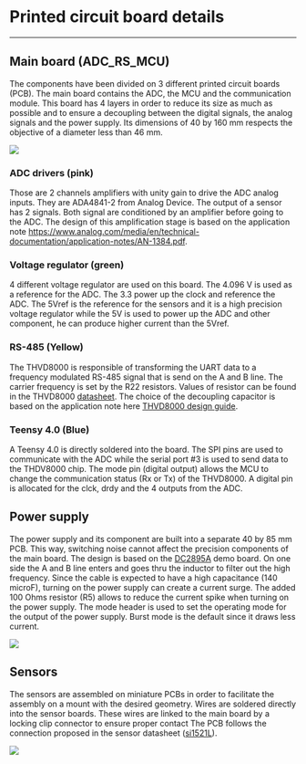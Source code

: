 # Printed circuit board details

----

## Main board (ADC_RS_MCU)

The components have been divided on 3 different printed circuit boards (PCB). The main board contains the ADC, the MCU and the communication module. This board has 4 layers in order to reduce its size as much as possible and to ensure a decoupling between the digital signals, the analog signals and the power supply. Its dimensions of 40 by 160 mm respects the objective of a diameter less than 46 mm. 

![](https://github.com/armercier/Open-seismic-electrical-design/blob/documentation/media/mainBoard.png)

### ADC drivers (pink)

Those are 2 channels amplifiers with unity gain to drive the ADC analog inputs. They are ADA4841-2 from Analog Device. The output of a sensor has 2 signals. Both signal are conditioned by an amplifier before going to the ADC. The design of this amplification stage is based on the application note https://www.analog.com/media/en/technical-documentation/application-notes/AN-1384.pdf.

### Voltage regulator (green)

4 different voltage regulator are used on this board. The 4.096 V is used as a reference for the ADC. The 3.3 power up the clock and reference the ADC. The 5Vref is the reference for the sensors and it is a high precision voltage regulator while the 5V is used to power up the ADC and other component, he can produce higher current than the 5Vref. 

### RS-485 (Yellow)

The THVD8000 is responsible of transforming the UART data to a frequency modulated RS-485 signal that is send on the A and B line. The carrier frequency is set by the R22 resistors. Values of resistor can be found in the THVD8000 [datasheet](https://www.ti.com/product/THVD8000?utm_source=google&utm_medium=cpc&utm_campaign=asc-int-null-prodfolderdynamic-cpc-pf-google-wwe&utm_content=prodfolddynamic&ds_k=DYNAMIC+SEARCH+ADS&DCM=yes&gclid=Cj0KCQjwof6WBhD4ARIsAOi65ajVA_-4Qv5Z8-NflDabHUv2FtYJd0RHMERMfylwqK505uBJHmn_EZ0aAl1MEALw_wcB&gclsrc=aw.ds). The choice of the decoupling capacitor is based on the application note here [THVD8000 design guide](https://www.ti.com/lit/an/slla496a/slla496a.pdf?ts=1658843537116&ref_url=https%253A%252F%252Fwww.ti.com%252Fproduct%252FTHVD8000%253Futm_source%253Dgoogle%2526utm_medium%253Dcpc%2526utm_campaign%253Dasc-int-null-prodfolderdynamic-cpc-pf-google-wwe%2526utm_content%253Dprodfolddynamic%2526ds_k%253DDYNAMIC%2BSEARCH%2BADS%2526DCM%253Dyes%2526gclid%253DCj0KCQjwof6WBhD4ARIsAOi65ajVA_-4Qv5Z8-NflDabHUv2FtYJd0RHMERMfylwqK505uBJHmn_EZ0aAl1MEALw_wcB%2526gclsrc%253Daw.ds).

### Teensy 4.0 (Blue)

A Teensy 4.0 is directly soldered into the board. The SPI pins are used to communicate with the ADC while the serial port #3 is used to send data to the THDV8000 chip. The mode pin (digital output) allows the MCU to change the communication status (Rx or Tx) of the THVD8000. A digital pin is allocated for the clck, drdy and the 4 outputs from the ADC.

## Power supply

The power supply and its component are built into a separate 40 by 85 mm PCB. This way, switching noise cannot affect the precision components of the main board. The design is based on the [DC2895A](https://www.analog.com/en/design-center/evaluation-hardware-and-software/evaluation-boards-kits/dc2895a.html#eb-overview) demo board. On one side the A and B line enters and goes thru the inductor to filter out the high frequency.  Since the cable is expected to have a high capacitance (140 microF), turning on the power supply can create a  current surge. The added 100 Ohms resistor (R5) allows to reduce the current spike when turning on the power supply. The mode header is used to set the operating mode for the output of the power supply. Burst mode is the default since it draws less current.

![](https://github.com/armercier/Open-seismic-electrical-design/blob/documentation/media/power_supply.png)





## Sensors

The sensors are assembled on miniature PCBs in order to facilitate the assembly on a mount with the desired geometry.  Wires are soldered directly into the sensor boards. These wires are linked to the main board by a locking clip connector to ensure proper contact The PCB follows the connection proposed in the sensor datasheet ([si1521L](https://www.silicondesigns.com/_files/ugd/3fcdcf_d6eb801b372f408bbba8180fd1f07cc7.pdf)). 



![](https://github.com/armercier/Open-seismic-electrical-design/blob/documentation/media/sensor.png)
